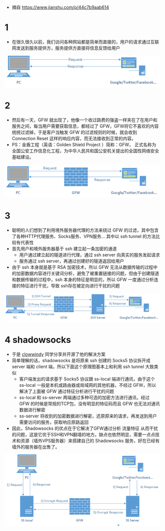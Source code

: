 * 摘自 https://www.jianshu.com/p/44c7b9aab614

# 1
* 在很久很久以前，我们访问各种网站都是简单而直接的，用户的请求通过互联网发送到服务提供方，服务提供方直接将信息反馈给用户

![图片加载中...](./images/1.png)

# 2
* 然后有一天，GFW 就出现了，他像一个收过路费的强盗一样夹在了在用户和服务之间，每当用户需要获取信息，都经过了 GFW，GFW将它不喜欢的内容统统过滤掉，于是客户当触发 GFW 的过滤规则的时候，就会收到 Connection Reset 这样的响应内容，而无法接收到正常的内容。
* PS：金盾工程（英语：Golden Shield Project ）简称：GFW， 正式名称为全国公安工作信息化工程，为中华人民共和国公安机关提出的全国性网络安全基础建设。

![图片加载中...](./images/2.png)

# 3
* 聪明的人们想到了利用境外服务器代理的方法来绕过 GFW 的过滤，其中包含了各种HTTP代理服务、Socks服务、VPN服务… 其中以 ssh tunnel 的方法比较有代表性
* 首先用户和境外服务器基于 ssh 建立起一条加密的通道
    - 用户通过建立起的隧道进行代理，通过 ssh server 向真实的服务发起请求
    - 服务通过 ssh server，再通过创建好的隧道返回给用户
* 由于 ssh 本身就是基于 RSA 加密技术，所以 GFW 无法从数据传输的过程中的加密数据内容进行关键词分析，避免了被重置链接的问题，但由于创建隧道和数据传输的过程中，ssh 本身的特征是明显的，所以 GFW 一度通过分析连接的特征进行干扰，导致 ssh存在被定向进行干扰的问题

![图片加载中...](./images/3.png)

# 4 shadowsocks
* 于是 [clowwindy](https://github.com/shadowsocks/shadowsocks) 同学分享并开源了他的解决方案
* 简单理解的话，shadowsocks 是将原来 ssh 创建的 Socks5 协议拆开成 server 端和 client 端，所以下面这个原理图基本上和利用 ssh tunnel 大致类似
    - 客户端发出的请求基于 Socks5 协议跟 ss-local 端进行通讯，由于这个 ss-local 一般是本机或路由器或局域网的其他机器，不经过 GFW，所以解决了上面被 GFW 通过特征分析进行干扰的问题
    - ss-local 和 ss-server 两端通过多种可选的加密方法进行通讯，经过 GFW 的时候是常规的TCP包，没有明显的特征码而且 GFW 也无法对通讯数据进行解密
    - ss-server 将收到的加密数据进行解密，还原原来的请求，再发送到用户需要访问的服务，获取响应原路返回
* 因此，Shadowsocks 的优点在于它解决了GFW通过分析 流量特征 从而干扰的问题，这是它优于SSH和VPN翻墙的地方。缺点也依然明显，需要一点点技术和资源（墙外VPS服务器）来搭建自己的 Shadowsocks 服务，好在已经有墙外的服务器在出售了。

![图片加载中...](./images/4.png)


